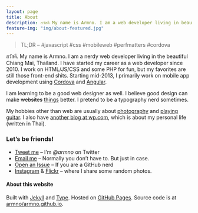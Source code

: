 ```yaml
---
layout: page
title: About
description: สวัสดี My name is Armno. I am a web developer living in beautiful Chiang Mai, Thailand. I started my career as a web developer since 2010. I work on HTML/JS/CSS/PHP and some Ruby for fun.
feature-img: "img/about-featured.jpg"
---
```


> TL;DR &ndash; #javascript #css #mobileweb #perfmatters #cordova

สวัสดี. My name is Armno. I am a nerdy web developer living in the beautiful Chiang Mai, Thailand. I have started my career as a web developer since 2010. I work on HTML/JS/CSS and some PHP for fun, but my favorites are still those front-end shits. Starting mid-2013, I primarily work on mobile app development using [Cordova][cordova] and [Angular][angular].

I am learning to be a good web designer as well. I believe good design can make <del>websites</del> <ins>things</ins> better. I pretend to be a typography nerd sometimes.

My hobbies other than web are usually about [photography][flickr] and [playing guitar](soundcloud). I also have [another blog at wp.com][wp], which is about my personal life (written in Thai).

### Let&rsquo;s be friends!

- [Tweet me][twitter] &ndash; I&rsquo;m _@armno_ on Twitter
- [Email me][email] &ndash; Normally you don&rsquo;t have to. But just in case.
- [Open an Issue][github] &ndash; If you are a GitHub nerd
- [Instagram][instagram] &amp; [Flickr][flickr] &ndash; where I share some random photos.

#### About this website

Built with [Jekyll][jekyll] and [Type][type-theme]. Hosted on [GitHub Pages][github-pages]. Source code is at [armno/armno.github.io][repo].

[cordova]: http://cordova.io "Cordova Website"
[flickr]: http://www.flickr.com/photos/armno "Armno's Flickr Page"
[soundclound]: https://soundcloud.com/armno "Armno's Soundcloud page"
[wp]: http://ahmalive.wordpress.com "Armno's diary"
[twitter]: https://twitter.com/armno "Armno's twitter page"
[email]: mailto:monkeyarmno@gmail.com "Armno's email address"
[github]: https://github.com/armno/armno/issues/new
[instagram]: http://instagram.com/armno
[jekyll]: http://jekyllrb.com
[type-theme]: https://rohanchandra.github.io/project/type/
[github-pages]: http://pages.github.com
[repo]: https://github.com/armno/armno.github.io
[angular]: https://angularjs.org
